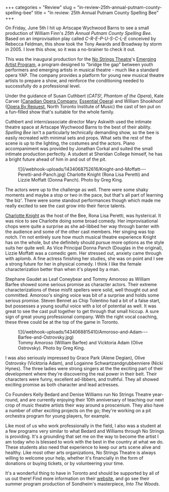 +++
categories = "Review"
slug = "in-review-25th-annual-putnam-county-spelling-bee"
title = "In review: 25th Annual Putnam County Spelling Bee"
+++

On Friday, June 5th I hit up Artscape Wychwood Barns to see a small production of William Finn's *25th Annual Putnam County Spelling Bee*. Based on an improvisation play called *C-R-E-P-U-S-C-L-E* conceived by Rebecca Feldman, this show took the Tony Awards and Broadway by storm in 2005.  I love this show, so it was a no-brainer to check it out.

This was the inaugural production for the [No Strings Theatre](http://www.nostringstheatre.com/)'s [Emerging Artist Program](http://www.nostringstheatre.com/programs/documents/spellingbeewebsiteinfo-2.pdf), a program designed to "bridge the gap" between youth performers and emerging artists in musical theatre - much like a standard opera YAP. The company provides a platform for young new musical theatre artists to prepare a show, and reinforce the conditioning needed to successfully do a professional level.

Under the guidance of Susan Cuthbert (*CATS!*, *Phantom of the Opera*), Kate Carver ([Canadian Opera Company](/scene/companies/canadian-opera-company/), [Essential Opera](/scene/companies/essential-opera/)) and William Shookhoof ([Opera By Request](/scene/companies/opera-by-request/), North Toronto Institute of Music) the cast of ten put on a fun-filled show that's suitable for the whole family. 

Cuthbert and intern/associate director Mary Askwith used the intimate theatre space at Artscape Wychwood Barns to the best of their ability. *Spelling Bee* isn't a particularly technically demanding show, so the bee is easily recreated with minimal sets and props. What sets the rest of the scene is up to the lighting, the costumes and the actors. Piano accompaniment was provided by Jonathan Corkal and suited the small intimate production perfectly. A student at Sheridan College himself, he has a bright future ahead of him in and out of the pit. 

<figure data-type="image">
![](/webhook-uploads/1434068752616/Knight-and-Moffatt---Peretti-and-Panch.jpg)
</figcaption>Charlotte Knight (Rona Lisa Peretti) and Lizzie Moffatt (Donna Panch). Photo by Greg King.</figcaption>
</figure>

The actors were up to the challenge as well. There were some shaky moments and maybe a stop or two in the pace, but that's all part of learning 'the biz'. There were some standout performances though which made me really excited to see the cast grow into their fierce talents.

[Charlotte Knight](/scene/people/charlotte-knight/) as the host of the Bee, Rona Lisa Peretti, was hysterical. It was nice to see Charlotte doing some broad comedy. Her improvisational chops were quite a surprise as she ad-libbed her way through banter with the audience and some of the other cast members. Her singing was top notch. I'm not entirely sure how much musical theatre experience Knight has on the whole, but she definitely should pursue more options as the style suits her quite well. As Vice Principal Donna Panch (Douglas in the original), Lizzie Moffatt was a comedic gem. Her stressed out, anxiety came through with aplomb. A fine actress finishing her studies, she was on point and I see a strong future for her in physical comedy. I think I like the female characterization better than when it's played by a man. 

Stephane Gaudet as Leaf Coneybear and Tommy Amoroso as William Barfee showed some serious promise as character actors. Their extreme characterizations of these misfit spellers were solid, well thought out and committed. Amoroso's singing voice was bit of a surprise and holds some serious promise. Steven Bennet as Chip Tolentino had a bit of a false start, but possesses a young soulful voice with a lot of potential as well. It was great to see the cast pull together to get through that small hiccup. A sure sign of great young professional company. With the right vocal coaching, these three could be at the top of the game in Toronto.

<figure data-type="image">
![](/webhook-uploads/1434068815410/Amoroso-and-Adam---Barfee-and-Ostrovsky.jpg)
<figcaption>Tommy Amoroso (William Barfee) and Vicktoria Adam (Olive Ostrovsky). Photo by Greg King.</figcaption>
</figure>

I was also seriously impressed by Grace Park (Alene Degian), Olive Ostrovsky (Vicktoria Adam), and Logainne Schwartzandgrubbenniere (Nicki Hynes). The three ladies were strong singers at the the exciting part of their development where they're discovering the real power in their belt. Their characters were funny, excellent ad-libbers, and truthful. They all showed exciting promise as both character and lead actresses.

Co Founders Kelly Bedard and Denise Williams run No Strings Theatre year-round, and are currently enjoying their 10th anniversary of teaching our next crop of music theatre artists their way around a proscenium. They also have a number of other exciting projects on the go; they're working on a pit orchestra program for young players, for example.

Like most of us who work professionally in the field, I also was a student at a few programs very similar to what Bedard and Williams through No Strings is providing. It's a grounding that set me on the way to become the artist I am today who is blessed to work with the best in the country at what we do. These students also need that experience to keep our arts scene alive and healthy. Like most other arts organizations, No Strings Theatre is always willing to welcome your help, whether it's financially in the form of donations or buying tickets, or by volunteering your time.

It's a wonderful thing to have in Toronto and should be supported by all of us out there! Find more information on their [website](http://www.nostringstheatre.com), and go see their summer program production of Sondheim's masterpiece, *Into The Woods*.

